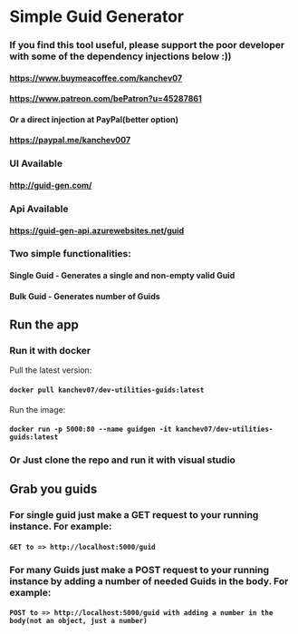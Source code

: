 # Simple Guid Generator

### If you find this tool useful, please support the poor developer with some of the dependency injections below :))
#### https://www.buymeacoffee.com/kanchev07
#### https://www.patreon.com/bePatron?u=45287861
#### Or a direct injection at PayPal(better option)
#### https://paypal.me/kanchev007

### UI Available
#### http://guid-gen.com/

### Api Available
#### https://guid-gen-api.azurewebsites.net/guid

### Two simple functionalities:
#### Single Guid - Generates a single and non-empty valid Guid
#### Bulk Guid - Generates number of Guids

## Run the app

### Run it with docker
Pull the latest version:
#### `docker pull kanchev07/dev-utilities-guids:latest`

Run the image: 
#### `docker run -p 5000:80 --name guidgen -it kanchev07/dev-utilities-guids:latest`

### Or Just clone the repo and run it with visual studio

## Grab you guids

### For single guid just make a GET request to your running instance. For example:
#### `GET to => http://localhost:5000/guid`

### For many Guids just make a POST request to your running instance by adding a number of needed Guids in the body. For example:
#### `POST to => http://localhost:5000/guid with adding a number in the body(not an object, just a number)`
